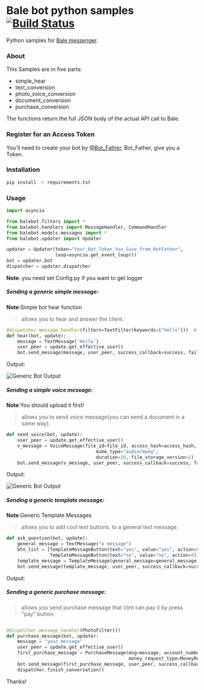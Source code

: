 # Bale bot python samples [![Build Status](https://avatars1.githubusercontent.com/u/35299314?s=200&v=4)](https://github.com/balemessenger)

Python samples for [Bale messenger](https://bale.ai).

### About

This Samples are in five parts:

* simple_hear
* text_conversion
* photo_voice_conversion
* document_conversion
* purchase_conversion


The functions return the full JSON body of the actual API call to Bale.

### Register for an Access Token

You'll need to create your bot by [@Bot_Father](https://web.bale.ai/), Bot_Father, give you a Token.

### Installation

```bash
pip install -r requirements.txt
```

### Usage

```python
import asyncio

from balebot.filters import *
from balebot.handlers import MessageHandler, CommandHandler
from balebot.models.messages import *
from balebot.updater import Updater

updater = Updater(token="Your_Bot_Token_You_Give_from_BotFather",
                  loop=asyncio.get_event_loop())
bot = updater.bot
dispatcher = updater.dispatcher

```

__Note__: you need set Config.py if you want to get logger


##### Sending a generic simple message:

__Note__:Simple bot hear function
> allows you to hear and answer the client.


```python
@dispatcher.message_handler(filters=TextFilter(keywords=["hello"]))  # filter text the client enter to bot
def hear(bot, update):
    message = TextMessage('Hello')
    user_peer = update.get_effective_user()
    bot.send_message(message, user_peer, success_callback=success, failure_callback=failure)
```

Output:

![Generic Bot Output](image_9390.png)

##### Sending a simple voice message:
__Note__:You should upload it first!

> allows you to send voice message(you can send a document in a same way).


```python
def send_voice(bot, update):
    user_peer = update.get_effective_user()
    v_message = VoiceMessage(file_id=file_id, access_hash=access_hash, name="Hello", file_size='259969',
                                 mime_type="audio/mpeg",
                                 duration=20, file_storage_version=1)
    bot.send_message(v_message, user_peer, success_callback=success, failure_callback=failure)
```

Output:

![Generic Bot Output](https://github.com/balemessenger/blob/master/assets/logo.png)
##### Sending a generic template message:

__Note__:Generic Template Messages 
> allows you to add cool text buttons, to a general text message.


```python
def ask_question(bot, update):
    general_message = TextMessage("a message")
    btn_list = [TemplateMessageButton(text="yes", value="yes", action=0),
                TemplateMessageButton(text="no", value="no", action=0)]
    template_message = TemplateMessage(general_message=general_message, btn_list=btn_list)
    bot.send_message(template_message, user_peer, success_callback=success, failure_callback=failure)
```

Output:

##### Sending a generic purchase message:

> allows you send purchase message that clint can pay it by press "pay" button.

```python

@dispatcher.message_handler(PhotoFilter())
def purchase_message(bot, update):
    message = "your message"
    user_peer = update.get_effective_user()
    first_purchase_message = PurchaseMessage(msg=message, account_number="your cart number", amount="how much do you want to ask",
                                             money_request_type=MoneyRequestType.normal)
    bot.send_message(first_purchase_message, user_peer, success_callback=success, failure_callback=failure)
    dispatcher.finish_conversation()
```
Thanks!
